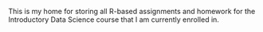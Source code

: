 This is my home for storing all R-based assignments and homework for the Introductory Data Science course that I am currently enrolled in.
